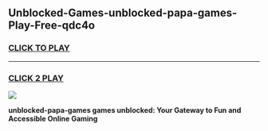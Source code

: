 
## Unblocked-Games-unblocked-papa-games-Play-Free-qdc4o
<h3>
<a href="https://premium76.site?title=unblocked-papa-games&ref=20A">CLICK TO PLAY</a></h3>
<hr>

<h3>
<a href="https://premium76.site?title=unblocked-papa-games&ref=20A">CLICK 2 PLAY</a>
  
</h3>

<a href="https://premium76.site?title=unblocked-papa-games&ref=20A"><img src="https://clearcache.store/games.png"></a>


**unblocked-papa-games games unblocked: Your Gateway to Fun and Accessible Online Gaming**
